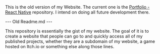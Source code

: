 This is the old version of my Website. The current one is the [Portfolio - React Native](https://github.com/rgero/PortfolioRN) repository. I intend on doing all future development there.


--- Old Readme.md ---

This repository is essentially the gist of my website. The goal of it is to create a website that people can go to and quickly access all of my published projects, whether they are a subdomain of my website, a game hosted on Itch.io or something else along those lines.
